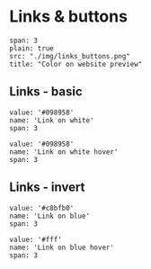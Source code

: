 # Links & buttons

```image
span: 3
plain: true
src: "./img/links_buttons.png"
title: "Color on website preview"
```

## Links - basic

```color
value: '#098958'
name: 'Link on white'
span: 3
``` 

```color
value: '#098958'
name: 'Link on white hover'
span: 3
``` 
## Links - invert

```color
value: '#c8bfb0'
name: 'Link on blue'
span: 3
``` 

```color
value: '#fff'
name: 'Link on blue hover'
span: 3
``` 



